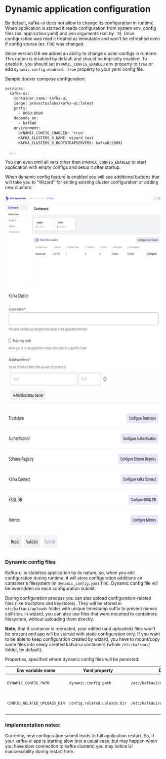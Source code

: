 # Dynamic application configuration

By default, kafka-ui does not allow to change its configuration in runtime. When application is started it reads
configuration
from system env, config files (ex. application.yaml) and jvm arguments (set by `-D`). Once configuration was read
it treated as immutable and won't be refreshed even if config sourse (ex. file) was changed.

Since version 0.6 we added an ability to change cluster configs in runtime. This option is disabled by default
and should be implicitly enabled. To enable it, you should set `DYNAMIC_CONFIG_ENABLED` env property to `true` or add
`dynamic.config.enabled: true` property to your yaml config file.

Sample docker compose configuration:

```
services:
  kafka-ui:
    container_name: kafka-ui
    image: provectuslabs/kafka-ui:latest
    ports:
      - 8080:8080
    depends_on:
      - kafka0
    environment:
      DYNAMIC_CONFIG_ENABLED: 'true'
      KAFKA_CLUSTERS_0_NAME: wizard_test
      KAFKA_CLUSTERS_0_BOOTSTRAPSERVERS: kafka0:29092
      
  ... 
```

You can even omit all vars other than `DYNAMIC_CONFIG_ENABLED` to start application with empty configs and setup it
after startup.

When dynamic config feature is enabled you will see additional buttons that will take you to "Wizard" for editing
existing cluster configuration or adding new clusters:

<img src="/configuration/configuration/dynamic-configuration-main-page.png" alt="Dynamic config main page" style="height: 300px; width:681px;"/>

<img src="/configuration/configuration/dynamic-configuration-wizard.png" alt="Dynamic config main page" style="height: 850px; width:800px;"/>


### Dynamic config files

Kafka-ui is stateless application by its nature, so, when you edit configuration during runtime, it will store configuration additions on
container's filesystem (in `dynamic_config.yaml` file). Dynamic config file will be overridden on each configuration submit.

During configuration process you can also upload configuration-related files (like truststore and keystores). They will be stored 
in `etc/kafkaui/uploads` folder with unique timestamp suffix to prevent names collision. In wizard, you can also use files that 
were mounted to containers filesystem, without uploading them directly.

**Note**, that if container is recreated, your edited (and uploaded) files won't be present and app will be started with static
configuration only.
If you want to be able to keep configuration created by wizard, you have to mount/copy same files into newly created
kafka-ui containers (whole `/etc/kafkaui/` folder, by default).

Properties, specified where dynamic config files will be persisted:

| Env variable name               	 | Yaml property                | Default                            | Description                              |
|-----------------------------------|------------------------------|------------------------------------|------------------------------------------|
| `DYNAMIC_CONFIG_PATH`             | `dynamic.config.path`        | `/etc/kafkaui/dynamic_config.yaml` | Path to dynamic config file              |
| `CONFIG_RELATED_UPLOADS_DIR`      | `config.related.uploads.dir` | `/etc/kafkaui/uploads`             | Path where uploaded files will be placed |


### Implementation notes:

Currently, new configuration submit leads to full application restart. So, if your kafka-ui app is starting slow (not a usual case, but may happen when you have slow connection to kafka clusters) you may notice UI inaccessibility during restart time.